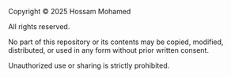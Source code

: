 Copyright © 2025 Hossam Mohamed

All rights reserved.

No part of this repository or its contents may be copied, modified, distributed, or used in any form without prior written consent.

Unauthorized use or sharing is strictly prohibited.
